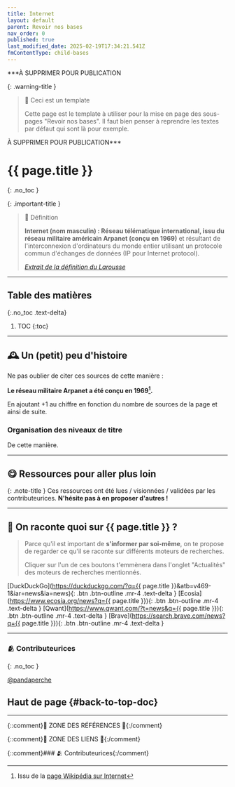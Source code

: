 ```yaml
---
title: Internet
layout: default
parent: Revoir nos bases
nav_order: 0
published: true
last_modified_date: 2025-02-19T17:34:21.541Z
fmContentType: child-bases
---
```


***À SUPPRIMER POUR PUBLICATION

{: .warning-title }
> 🚧 Ceci est un template
>
> Cette page est le template à utiliser pour la mise en page des sous-pages "Revoir nos bases". Il faut bien penser à reprendre les textes par défaut qui sont là pour exemple.

À SUPPRIMER POUR PUBLICATION***
# {{ page.title }}
{: .no_toc }

{: .important-title }
> 📑 Définition
>
> **Internet (nom masculin) : Réseau télématique international, issu du réseau militaire américain Arpanet (conçu en 1969)** et résultant de l'interconnexion d'ordinateurs du monde entier utilisant un protocole commun d'échanges de données (IP pour Internet protocol). 
>
> *[Extrait de la définition du Larousse]*

---

## Table des matières
{:.no_toc .text-delta}

1. TOC
{:toc}

---

## 🕰️ Un (petit) peu d'histoire

Ne pas oublier de citer ces sources de cette manière :

**Le réseau militaire Arpanet a été conçu en 1969[^1].**

En ajoutant +1 au chiffre en fonction du nombre de sources de la page et ainsi de suite.

### Organisation des niveaux de titre

De cette manière.

---

## 😋 Ressources pour aller plus loin

{: .note-title }
Ces ressources ont été lues / visionnées / validées par les contributeurices. **N'hésite pas à en proposer d'autres !**

---

## 📣 On raconte quoi sur {{ page.title }} ?

> Parce qu'il est important de **s'informer par soi-même**, on te propose de regarder ce qu'il se raconte sur différents moteurs de recherches.
>
> Cliquer sur l'un de ces boutons t'emmènera dans l'onglet "Actualités" des moteurs de recherches mentionnés.

[DuckDuckGo](https://duckduckgo.com/?q={{ page.title }}&atb=v469-1&iar=news&ia=news){: .btn .btn-outline .mr-4 .text-delta }
[Ecosia](https://www.ecosia.org/news?q={{ page.title }}){: .btn .btn-outline .mr-4 .text-delta }
[Qwant](https://www.qwant.com/?t=news&q={{ page.title }}){: .btn .btn-outline .mr-4 .text-delta }
[Brave](https://search.brave.com/news?q={{ page.title }}){: .btn .btn-outline .mr-4 .text-delta }

---

### 🫂 Contributeurices
{: .no_toc }

[@pandaperche]

## Haut de page {#back-to-top-doc}

---

{::comment}🚧 ZONE DES RÉFÉRENCES 🚧{:/comment}

[^1]: Issu de la [page Wikipédia sur Internet]


{::comment}🚧 ZONE DES LIENS 🚧{:/comment}

[Extrait de la définition du Larousse]:  https://www.larousse.fr/dictionnaires/francais/Internet/187862
[page Wikipédia sur Internet]: https://fr.wikipedia.org/wiki/Internet


{::comment}### 🫂 Contributeurices{:/comment}

[@pandaperche]: https://linkstack.fr/@pandaperche
